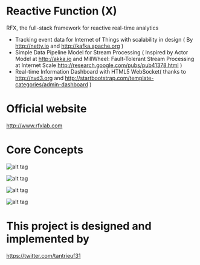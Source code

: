Reactive Function (X)
===
RFX, the full-stack framework for reactive real-time analytics
* Tracking event data for Internet of Things with scalability in design ( By http://netty.io and http://kafka.apache.org )
* Simple Data Pipeline Model for Stream Processing ( Inspired by Actor Model at http://akka.io and MillWheel: Fault-Tolerant Stream Processing at Internet Scale http://research.google.com/pubs/pub41378.html )
* Real-time Information Dashboard with HTML5 WebSocket( thanks to http://nvd3.org and http://startbootstrap.com/template-categories/admin-dashboard )

Official website
===
http://www.rfxlab.com

Core Concepts
===
![alt tag](http://2.bp.blogspot.com/-qvY6yHo4Rt0/VJTxnnO9biI/AAAAAAAADQE/bQbNsSoLuSw/s1600/Real-time-Reactive-Marketing-Platform%2B-%2BNew%2BPage%2B(1).png)

![alt tag](http://1.bp.blogspot.com/-E91k7ASShS8/VI6zyWKqgqI/AAAAAAAADPg/WzWW42IxSSA/s1600/rfx-framework%2B-%2BNew%2BPage.png)

![alt tag](http://3.bp.blogspot.com/-9oLjEkDxB8w/VKkQEfocggI/AAAAAAAADUw/ksQhwVR8aaM/s1600/Reactive%2BAnalytics%2B-%2BNew%2BPage.png)

![alt tag](http://3.bp.blogspot.com/-JLrB-66E2z0/VHa7dWGQ1VI/AAAAAAAADI0/neh8Rl7gpLU/s1600/RFX%2Bin%2BVenn%2BDiagram%2B-%2BPlain%2B(2).png)

This project is designed and implemented by
====
https://twitter.com/tantrieuf31
